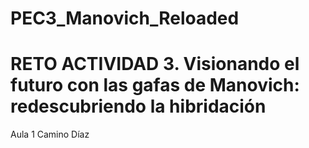 # PEC3_Manovich_Reloaded
 # RETO ACTIVIDAD 3. Visionando el futuro con las gafas de Manovich: redescubriendo la hibridación

Aula 1 Camino Díaz
